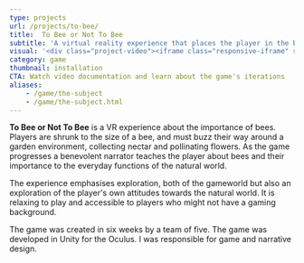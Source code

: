 ```yaml
---
type: projects
url: /projects/to-bee/
title:  To Bee or Not To Bee
subtitle: 'A virtual reality experience that places the player in the body of a bee, delivering a new perspective on natural life and the world around us.'
visual: '<div class="project-video"><iframe class="responsive-iframe" src="https://player.vimeo.com/video/328389901" frameborder="0" allow="autoplay; fullscreen" allowfullscreen></iframe></div>'
category: game
thumbnail: installation
CTA: Watch video documentation and learn about the game's iterations
aliases:
    - /game/the-subject
    - /game/the-subject.html
---
```

<b>To Bee or Not To Bee</b> is a VR experience about the importance of bees. Players are shrunk to the size of a bee, and must buzz their way around a garden environment, collecting nectar and pollinating flowers. As the game progresses a benevolent narrator teaches the player about bees and their importance to the everyday functions of the natural world.

The experience emphasises exploration, both of the gameworld but also an exploration of the player's own attitudes towards the natural world. It is relaxing to play and accessible to players who might not have a gaming background.

The game was created in six weeks by a team of five. The game was developed in Unity for the Oculus. I was responsible for game and narrative design.